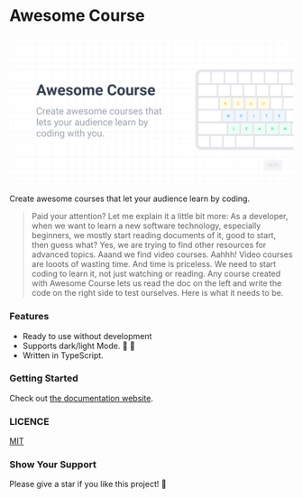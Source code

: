 # Awesome Course

![awesome-course-og](./public/awesome-course-og.png)

Create awesome courses that let your audience learn by coding.

> Paid your attention? Let me explain it a little bit more: As a developer, when we want to learn a new software technology, especially beginners, we mostly start reading documents of it, good to start, then guess what? Yes, we are trying to find other resources for advanced topics. Aaand we find video courses. Aahhh! Video courses are looots of wasting time. And time is priceless. We need to start coding to learn it, not just watching or reading. Any course created with Awesome Course lets us read the doc on the left and write the code on the right side to test ourselves. Here is what it needs to be.

### Features

- Ready to use without development
- Supports dark/light Mode. 🌚 🌝
- Written in TypeScript.

### Getting Started

Check out [the documentation website]().

### LICENCE

[MIT](./LICENCE)

### Show Your Support

Please give a star if you like this project! 🤩
